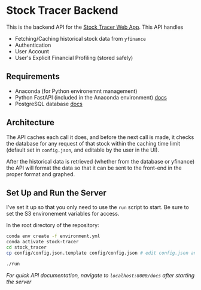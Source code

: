 # Stock Tracer Backend

This is the backend API for the [Stock Tracer Web App](www.github.com/jmoussa/stock-tracer-fe).
This API handles 
- Fetching/Caching historical stock data from `yfinance`
- Authentication
- User Account 
- User's Explicit Financial Profiling (stored safely)

## Requirements

- Anaconda (for Python environemnt management)
- Python FastAPI (included in the Anaconda environment) [docs](https://fastapi.tiangolo.com/)
- PostgreSQL database [docs](https://www.postgresql.org/docs/13/index.html)

## Architecture

The API caches each call it does, and before the next call is made,
it checks the database for any request of that stock within the caching time limit
(default set in `config.json`, and editable by the user in the UI).

After the historical data is retrieved (whether from the database or yfinance) the API will format the data
so that it can be sent to the front-end in the proper format and graphed.

## Set Up and Run the Server

I've set it up so that you only need to use the `run` script to start.
Be sure to set the S3 environement variables for access.

In the root directory of the repository:

```bash
conda env create -f environment.yml
conda activate stock-tracer 
cd stock_tracer
cp config/config.json.template config/config.json # edit config.json and fill with your values/credentials for the postgresql database

./run
```

_For quick API documentation, navigate to `localhost:8000/docs` after starting the server_
